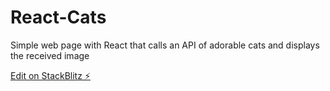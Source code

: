 # React-Cats

Simple web page with React that calls an API of adorable cats and displays the received image

[Edit on StackBlitz ⚡️](https://stackblitz.com/edit/stackblitz-starters-xz8utv)